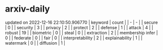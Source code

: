 # arxiv-daily
updated on 2022-12-16 22:10:50.906770
| keyword | count |
| - | - |
| secure | 0 |
| security | 3 |
| privacy | 2 |
| protect | 2 |
| defense | 1 |
| attack | 4 |
| robust | 19 |
| biometric | 0 |
| steal | 0 |
| extraction | 2 |
| membership infer | 0 |
| federate | 0 |
| fair | 0 |
| interpretability | 2 |
| explainability | 1 |
| watermark | 0 |
| diffusion | 1 |
